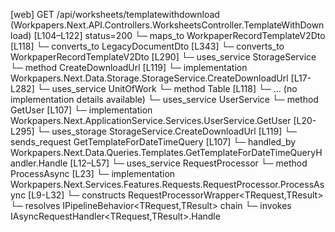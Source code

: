 [web] GET /api/worksheets/templatewithdownload  (Workpapers.Next.API.Controllers.WorksheetsController.TemplateWithDownload)  [L104–L122] status=200
  └─ maps_to WorkpaperRecordTemplateV2Dto [L118]
    └─ converts_to LegacyDocumentDto [L343]
    └─ converts_to WorkpaperRecordTemplateV2Dto [L290]
  └─ uses_service StorageService
    └─ method CreateDownloadUrl [L119]
      └─ implementation Workpapers.Next.Data.Storage.StorageService.CreateDownloadUrl [L17-L282]
  └─ uses_service UnitOfWork
    └─ method Table [L118]
      └─ ... (no implementation details available)
  └─ uses_service UserService
    └─ method GetUser [L107]
      └─ implementation Workpapers.Next.ApplicationService.Services.UserService.GetUser [L20-L295]
  └─ uses_storage StorageService.CreateDownloadUrl [L119]
  └─ sends_request GetTemplateForDateTimeQuery [L107]
    └─ handled_by Workpapers.Next.Data.Queries.Templates.GetTemplateForDateTimeQueryHandler.Handle [L12–L57]
      └─ uses_service RequestProcessor
        └─ method ProcessAsync [L23]
          └─ implementation Workpapers.Next.Services.Features.Requests.RequestProcessor.ProcessAsync [L9-L32]
            └─ constructs RequestProcessorWrapper<TRequest,TResult>
            └─ resolves IPipelineBehavior<TRequest,TResult> chain
            └─ invokes IAsyncRequestHandler<TRequest,TResult>.Handle

